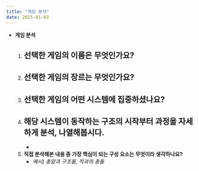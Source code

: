 ```yaml
---
title: "게임 분석"
date: 2025-01-03
---
```


- **게임 분석**
    1. **선택한 게임의 이름은 무엇인가요?**
        - 
    2. **선택한 게임의 장르는 무엇인가요?**
        - 
    3. **선택한 게임의 어떤 시스템에 집중하셨나요?**
        - 
    4. **해당 시스템이 동작하는 구조의 시작부터 과정을 자세하게 분석, 나열해봅시다.**
        - 
        - 
    5. **직접 분석해본 내용 중 가장 핵심이 되는 구성 요소는 무엇이라 생각하나요?**
        - *예시) 총알과 구조물, 적과의 충돌*

